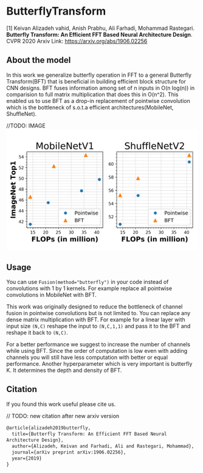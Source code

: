 # ButterflyTransform
[1] Keivan Alizadeh vahid, Anish Prabhu, Ali Farhadi, Mohammad Rastegari. **Butterfly Transform: An Efficient FFT Based Neural Architecture Design**. CVPR 2020
	Arxiv Link: https://arxiv.org/abs/1906.02256

## About the model

In this work we generalize butterfly operation in FFT to a general Butterfly Transform(BFT) that is beneficial in building efficient block structure for CNN designs. BFT fuses information among set of n inputs in O(n log(n)) in comparision to full matrix multiplication that does this in O(n^2).
This enabled us to use BFT as a drop-in replacement of pointwise convolution which is the bottleneck of s.o.t.a efficient architectures(MobileNet, ShuffleNet).

//TODO: IMAGE
![alt text](figs/bft_vs_pointwise.png "BFT performance on low flop regime")

## Usage

You can use `Fusion(method="butterfly")` in your code instead of convolutions with 1 by 1 kernels. For example replace all pointwise convolutions in MobileNet with BFT. 

This work was originally designed to reduce the bottleneck of channel fusion in pointwise convolutions but is not limited to. You can replace any dense matrix multiplication with BFT. For example for a linear layer with input size `(N,C)` reshape the input to `(N,C,1,1)` and pass it to the BFT and reshape it back to `(N,C)`. 

For a better performance we suggest to increase the number of channels while using BFT. Since the order of computation is low even with adding channels you will still have less computation with better or equal performance. Another hyperparameter which is very important is butterfly K. It determines the depth and density of BFT.


## Citation

If you found this work useful please cite us.

// TODO: new citation after new arxiv version
```
@article{alizadeh2019butterfly,
  title={Butterfly Transform: An Efficient FFT Based Neural Architecture Design},
  author={Alizadeh, Keivan and Farhadi, Ali and Rastegari, Mohammad},
  journal={arXiv preprint arXiv:1906.02256},
  year={2019}
}
```